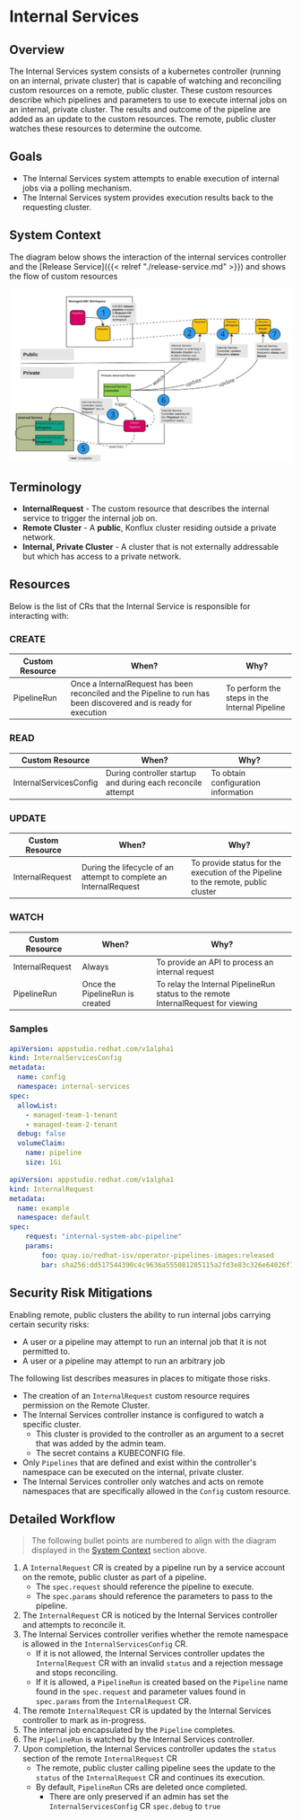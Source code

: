 # Internal Services

## Overview

The Internal Services system consists of a kubernetes controller (running on an internal, private cluster) that is capable of watching and reconciling custom resources on a remote, public cluster.
These custom resources describe which pipelines and parameters to use to execute internal jobs on an internal, private cluster.
The results and outcome of the pipeline are added as an update to the custom resources. The remote, public cluster watches these resources to determine the outcome.

## Goals

* The Internal Services system attempts to enable execution of internal jobs via a polling mechanism.
* The Internal Services system provides execution results back to the requesting cluster.

## System Context

The diagram below shows the interaction of the internal services controller and the [Release Service]({{< relref "./release-service.md" >}}) and shows the flow of custom resources

![](../diagrams/internal-services/internal-services-controller-overview.jpg)

## Terminology

* **InternalRequest** - The custom resource that describes the internal service to trigger the internal job on.
* **Remote Cluster** - A **public**, Konflux cluster residing outside a private network.
* **Internal, Private Cluster** - A cluster that is not externally addressable but which has access to a private network.

## Resources
Below is the list of CRs that the Internal Service is responsible for interacting with:

### CREATE

| Custom Resource | When?                                                                                                             | Why?                                          |
|-----------------|-------------------------------------------------------------------------------------------------------------------|-----------------------------------------------|
| PipelineRun     | Once a InternalRequest has been reconciled and the Pipeline to run has been discovered and is ready for execution | To perform the steps in the Internal Pipeline |

### READ

| Custom Resource        | When?                                                       | Why?                                |
|------------------------|-------------------------------------------------------------|-------------------------------------|
| InternalServicesConfig | During controller startup and during each reconcile attempt | To obtain configuration information |

### UPDATE

| Custom Resource  | When?                                                              | Why?                                                                              |
|------------------|--------------------------------------------------------------------|-----------------------------------------------------------------------------------|
| InternalRequest  | During the lifecycle of an attempt to complete an InternalRequest  | To provide status for the execution of the Pipeline to the remote, public cluster |

### WATCH

| Custom Resource  | When?                            | Why?                                                                                     |
|------------------|----------------------------------|------------------------------------------------------------------------------------------|
| InternalRequest  | Always                           | To provide an API to process an internal request                                         |
| PipelineRun      | Once the PipelineRun is created  | To relay the Internal PipelineRun status to the remote InternalRequest for viewing |

### Samples

```yaml
apiVersion: appstudio.redhat.com/v1alpha1
kind: InternalServicesConfig
metadata:
  name: config
  namespace: internal-services
spec:
  allowList:
    - managed-team-1-tenant
    - managed-team-2-tenant
  debug: false
  volumeClaim:
    name: pipeline
    size: 1Gi
```

```yaml
apiVersion: appstudio.redhat.com/v1alpha1
kind: InternalRequest
metadata:
  name: example
  namespace: default
spec:
    request: "internal-system-abc-pipeline"
    params:
        foo: quay.io/redhat-isv/operator-pipelines-images:released
        bar: sha256:dd517544390c4c9636a555081205115a2fd3e83c326e64026f17f391e24bd2e5
```

## Security Risk Mitigations

Enabling remote, public clusters the ability to run internal jobs carrying certain security risks:

* A user or a pipeline may attempt to run an internal job that it is not permitted to.
* A user or a pipeline may attempt to run an arbitrary job

The following list describes measures in places to mitigate those risks.

* The creation of an `InternalRequest` custom resource requires permission on the Remote Cluster.
* The Internal Services controller instance is configured to watch a specific cluster.
  * This cluster is provided to the controller as an argument to a secret that was added by the admin team.
  * The secret contains a KUBECONFIG file.
* Only `Pipelines` that are defined and exist within the controller's namespace can be executed on the internal, private cluster.
* The Internal Services controller only watches and acts on remote namespaces that are specifically allowed in the `Config` custom resource.

## Detailed Workflow

> The following bullet points are numbered to align with the diagram displayed in the [System Context](#system-context) section above.

1. A `InternalRequest` CR is created by a pipeline run by a service account on the remote, public cluster as part of a pipeline.
    * The `spec.request` should reference the pipeline to execute.
    * The `spec.params` should reference the parameters to pass to the pipeline.
2. The `InternalRequest` CR is noticed by the Internal Services controller and attempts to reconcile it.
3. The Internal Services controller verifies whether the remote namespace is allowed in the `InternalServicesConfig` CR.
    * If it is not allowed, the Internal Services controller updates the `InternalRequest` CR with an invalid `status` and a rejection message and stops reconciling.
    * If it is allowed, a `PipelineRun` is created based on the `Pipeline` name found in the `spec.request` and parameter values found in `spec.params` from the `InternalRequest` CR.
4. The remote `InternalRequest` CR is updated by the Internal Services controller to mark as in-progress.
5. The internal job encapsulated by the `Pipeline` completes.
6. The `PipelineRun` is watched by the Internal Services controller.
7. Upon completion, the Internal Services controller updates the `status` section of the remote `InternalRequest` CR
    * The remote, public cluster calling pipeline sees the update to the `status` of the `InternalRequest` CR and continues its execution.
    * By default, `PipelineRun` CRs are deleted once completed.
      * There are only preserved if an admin has set the `InternalServicesConfig` CR `spec.debug` to `true`
